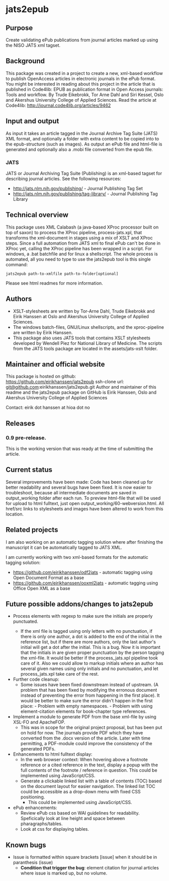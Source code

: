 jats2epub
=========

## Purpose
Create validating ePub publications from journal articles marked up using the NISO JATS xml tagset.

## Background
This package was created in a project to create a new, xml-based workflow to publish OpenAccess articles in electronic journals in the ePub format.
You might be interested in reading about this project in the article that is published in Code4lib: EPUB as publication format in Open Access journals: Tools and workflow. By Trude Eikebrokk, Tor Arne Dahl and Siri Kessel, Oslo and Akershus University College of Applied Sciences. Read the article at Code4lib: http://journal.code4lib.org/articles/9462

## Input and output
As input it takes an article tagged in the Journal Archive Tag Suite (JATS) XML format, and optionally a folder with extra content to be copied into to the epub-structure (such as images). As output an ePub file and html-file is generated and optionally also a .mobi file converted from the epub file.

### JATS
JATS or Journal Archiving Tag Suite (Publishing) is an xml-based tagset for describing journal articles. See the following resources:
- http://jats.nlm.nih.gov/publishing/ - Journal Publishing Tag Set
- http://jats.nlm.nih.gov/publishing/tag-library/ - Journal Publishing Tag Library

## Technical overview
This package uses XML Calabash (a java-based XProc processor built on top of saxon) to process the XProc pipeline, process-jats.xpl, that transforms the xml-document in stages using a mix of XSLT and XProc steps. Since a full automation from JATS xml to final ePub can't be done in XProc yet, calling the XProc pipeline has been wrapped in a script. 
For windows, a .bat batchfile and for linux a shellscript. 
The whole process is automated, all you need to type to use the jats2epub tool is this single command: 

```jats2epub path-to-xmlfile path-to-folder[optional]```

Please see html readmes for more information.

## Authors
- XSLT-stylesheets are written by Tor-Arne Dahl, Trude Eikebrokk and Eirik Hanssen at Oslo and Akershus University College of Applied Sciences.
- The windows batch-files, GNU/Linux shellscripts, and the xproc-pipeline are written by Eirik Hanssen. 
- This package also uses JATS tools that contains XSLT stylesheets developed by Wendell Piez for National Library of Medicine. The scripts from the JATS tools package are located in the assets/jats-xslt folder.

## Maintainer and official website
This package is hosted on github: https://github.com/eirikhanssen/jats2epub
ssh-clone url: git@github.com:eirikhanssen/jats2epub.git
Author and maintainer of this readme and the jats2epub package on GitHub is Eirik Hanssen, Oslo and Akershus University College of Applied Sciences

Contact: eirik dot hanssen at hioa dot no

## Releases
### 0.9 pre-release.
This is the working version that was ready at the time of submitting the article.

## Current status
Several improvements have been made: Code has been cleaned up for better readability and several bugs have been fixed.
It is now easier to troubleshoot, because all intermediate documents are saved in output_working folder after each run.
To preview html-file that will be used for upload to html fulltext, just open output_working/60-webversion.html. All 
href/src links to stylesheets and images have been altered to work from this location.

## Related projects
I am also working on an automatic tagging solution where after finishing the manuscript it can be automatically tagged to JATS XML.

I am currently working with two xml-based formats for the automatic tagging solution:

- https://github.com/eirikhanssen/odf2jats - automatic tagging using Open Document Format as a base
- https://github.com/eirikhanssen/ooxml2jats - automatic tagging using Office Open XML as a base

## Future possible addons/changes to jats2epub
- Process <given-names> elements with regexp to make sure the initials are properly punctuated. 
    - If the xml file is tagged using only letters with no punctuation, if there is only one author, a dot is added to the end of the initial in the reference list, but if there are more authors, only the last author's initial will get a dot after the initial. This is a bug. Now it is important that the initials in <given-names> are given proper punctuation by the person tagging the xml-file. It would be better if the process_jats.xpl pipeline took care of it. Also we could allow to markup initials where an author has several given names using only initials and no punctuation, and let process_jats.xpl take care of the rest.
- Further code cleanup:
    - Some issues have been fixed downstream instead of upstream. (A problem that has been fixed by modifying the 
      erronous document instead of preventing the error from happening in the first place).
      It would be better to make sure the error didn't happen in the first place:
          - Problem with empty namespaces.
          - Problem with using element-citation elements for book-chapter type references.
- Implement a module to generate PDF from the base xml-file by using XSL-FO and ApacheFOP.
    - This was in scope for the original project proposal, but has been put on hold for now. The journals provide PDF which
      they have converted from the .docx version of the article. Later with time permitting, a PDF-module could 
      improve the consistency of the generated PDFs.
- Enhancements to html fulltext display:
    - In the web browser context: When hovering above a footnote reference or a cited reference in the text, display a popup with the full contents of the footnote / reference in question. This could be implemented using JavaScript/CSS.
    - Generate a clickable linked list with a table of contents (TOC) based on the document layout for easier navigation. The linked list TOC could be accessible as a drop-down menu with fixed CSS positioning.
        - This could be implemented using JavaScript/CSS.
- ePub enhancements:
    - Review ePub css based on WAI guidelines for readability. Speficically look at line height and space between pharagraphs/tables.
    - Look at css for displaying tables.

## Known bugs
- Issue is formatted within square brackets [issue] when it should be in paranthesis (issue)
    - **Condition that trigger the bug**: element citation for journal articles where issue is marked up, but no volume.
